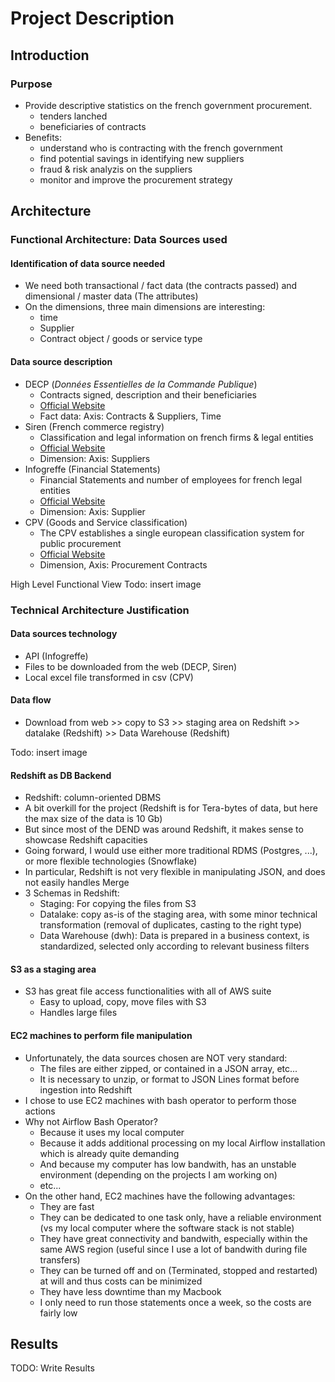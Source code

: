 # Project Description
## Introduction
### Purpose
- Provide descriptive statistics on the french government procurement.
    - tenders lanched
    - beneficiaries of contracts
- Benefits:
    - understand who is contracting with the french government
    - find potential savings in identifying new suppliers
    - fraud & risk analyzis on the suppliers
    - monitor and improve the procurement strategy

## Architecture
### Functional Architecture: Data Sources used
#### Identification of data source needed
- We need both transactional / fact data (the contracts passed) and dimensional / master data (The attributes)
- On the dimensions, three main dimensions are interesting:
    - time
    - Supplier
    - Contract object / goods or service type
    
#### Data source description
- DECP (*Données Essentielles de la Commande Publique*)
    - Contracts signed, description and their beneficiaries
    - [Official Website](https://www.data.gouv.fr/fr/datasets/5cd57bf68b4c4179299eb0e9/)
    - Fact data: Axis: Contracts & Suppliers, Time
- Siren (French commerce registry)
    - Classification and legal information on french firms & legal entities
    - [Official Website](https://www.data.gouv.fr/en/datasets/base-sirene-des-entreprises-et-de-leurs-etablissements-siren-siret/#_)
    - Dimension: Axis: Suppliers
- Infogreffe (Financial Statements)
    - Financial Statements and number of employees for french legal entities
    - [Official Website](https://datainfogreffe.fr/offres)
    - Dimension: Axis: Supplier
- CPV (Goods and Service classification)
    - The CPV establishes a single european classification system for public procurement
    - [Official Website](https://simap.ted.europa.eu/cpv)
    - Dimension, Axis: Procurement Contracts
    
High Level Functional View
Todo: insert image

### Technical Architecture Justification
#### Data sources technology
- API (Infogreffe)
- Files to be downloaded from the web (DECP, Siren)
- Local excel file transformed in csv (CPV)
    
#### Data flow
- Download from web >> copy to S3 >> staging area on Redshift >> datalake (Redshift) >> Data Warehouse (Redshift)

Todo: insert image

#### Redshift as DB Backend
- Redshift: column-oriented DBMS
- A bit overkill for the project (Redshift is for Tera-bytes of data, but here the max size of the data is 10 Gb)
- But since most of the DEND was around Redshift, it makes sense to showcase Redshift capacities
- Going forward, I would use either more traditional RDMS (Postgres, ...), or more flexible technologies (Snowflake)
- In particular, Redshift is not very flexible in manipulating JSON, and does not easily handles Merge
- 3 Schemas in Redshift:
    - Staging: For copying the files from S3
    - Datalake: copy as-is of the staging area, with some minor technical transformation (removal of duplicates, casting to the right type)
    - Data Warehouse (dwh): Data is prepared in a business context, is standardized, selected only according to relevant business filters
    
#### S3 as a staging area
- S3 has great file access functionalities with all of AWS suite
    - Easy to upload, copy, move files with S3
    - Handles large files

#### EC2 machines to perform file manipulation
- Unfortunately, the data sources chosen are NOT very standard:
    - The files are either zipped, or contained in a JSON array, etc...
    - It is necessary to unzip, or format to JSON Lines format before ingestion into Redshift
- I chose to use EC2 machines with bash operator to perform those actions
- Why not Airflow Bash Operator?
    - Because it uses my local computer
    - Because it adds additional processing on my local Airflow installation which is already quite demanding
    - And because my computer has low bandwith, has an unstable environment (depending on the projects I am working on)
    - etc...
- On the other hand, EC2 machines have the following advantages:
    - They are fast
    - They can be dedicated to one task only, have a reliable environment (vs my local computer where the software stack  is not stable)
    - They have great connectivity and bandwith, especially within the same AWS region (useful since I use a lot of bandwith during file transfers)
    - They can be turned off and on (Terminated, stopped and restarted) at will and thus costs can be minimized
    - They have less downtime than my Macbook
    - I only need to run those statements once a week, so the costs are fairly low

## Results
TODO: Write Results

    
